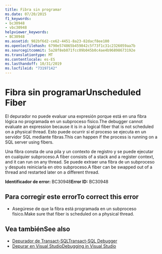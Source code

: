 ```yaml
---
title: Fibra sin programar
ms.date: 07/20/2015
f1_keywords:
- bc30948
- vbc30948
helpviewer_keywords:
- BC30948
ms.assetid: 982bf6d2-ce62-4451-8a23-82dacf8ee100
ms.openlocfilehash: 6790e574865b459842c5f73f1c31c2326059aa7b
ms.sourcegitcommit: 5a28f8eb071fcc09b045b0c4ae4b96898673192e
ms.translationtype: MT
ms.contentlocale: es-ES
ms.lasthandoff: 10/31/2019
ms.locfileid: "73197142"
---
```

# <a name="unscheduled-fiber"></a><span data-ttu-id="65729-102">Fibra sin programar</span><span class="sxs-lookup"><span data-stu-id="65729-102">Unscheduled Fiber</span></span>
<span data-ttu-id="65729-103">El depurador no puede evaluar una expresión porque está en una fibra lógica no programada en un subproceso físico.</span><span class="sxs-lookup"><span data-stu-id="65729-103">The debugger cannot evaluate an expression because it is in a logical fiber that is not scheduled on a physical thread.</span></span> <span data-ttu-id="65729-104">Esto puede ocurrir si el proceso se ejecuta en un servidor SQL mediante fibras.</span><span class="sxs-lookup"><span data-stu-id="65729-104">This can happen if the process is running on a SQL server using fibers.</span></span>  
  
 <span data-ttu-id="65729-105">Una fibra consta de una pila y un contexto de registro y se puede ejecutar en cualquier subproceso.</span><span class="sxs-lookup"><span data-stu-id="65729-105">A fiber consists of a stack and a register context, and it can run on any thread.</span></span> <span data-ttu-id="65729-106">Se puede extraer una fibra de un subproceso y después reiniciarla en otro subproceso.</span><span class="sxs-lookup"><span data-stu-id="65729-106">A fiber can be swapped out of a thread and restarted later on a different thread.</span></span>  
  
 <span data-ttu-id="65729-107">**Identificador de error:** BC30948</span><span class="sxs-lookup"><span data-stu-id="65729-107">**Error ID:** BC30948</span></span>  
  
## <a name="to-correct-this-error"></a><span data-ttu-id="65729-108">Para corregir este error</span><span class="sxs-lookup"><span data-stu-id="65729-108">To correct this error</span></span>  
  
- <span data-ttu-id="65729-109">Asegúrese de que la fibra está programada en un subproceso físico.</span><span class="sxs-lookup"><span data-stu-id="65729-109">Make sure that fiber is scheduled on a physical thread.</span></span>  
  
## <a name="see-also"></a><span data-ttu-id="65729-110">Vea también</span><span class="sxs-lookup"><span data-stu-id="65729-110">See also</span></span>

- [<span data-ttu-id="65729-111">Depurador de Transact-SQL</span><span class="sxs-lookup"><span data-stu-id="65729-111">Transact-SQL Debugger</span></span>](/sql/ssms/scripting/transact-sql-debugger)
- [<span data-ttu-id="65729-112">Depurar en Visual Studio</span><span class="sxs-lookup"><span data-stu-id="65729-112">Debugging in Visual Studio</span></span>](/visualstudio/debugger/debugger-feature-tour)
